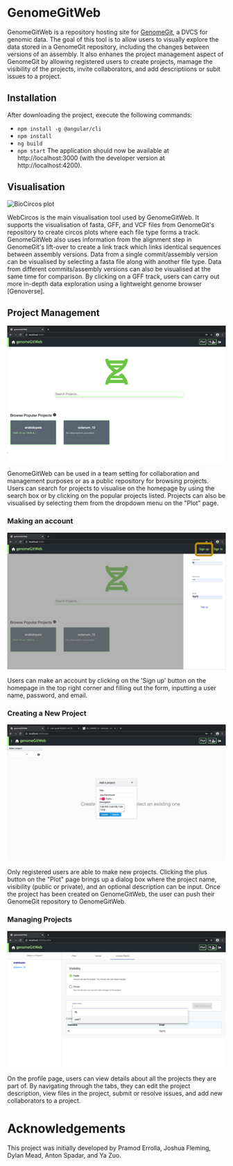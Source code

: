 
# GenomeGitWeb

GenomeGitWeb is a repository hosting site for [GenomeGit](https://github.com/fechitheodore/GenomeGit3.1), a DVCS for genomic data. The goal of this tool is to allow users to visually explore the data stored in a GenomeGit repository, including the changes between versions of an assembly. It also enhanes the project management aspect of GenomeGit by allowing registered users to create projects, mamage the visibility of the projects, invite collaborators, and add descriptiions or subit issues to a project. 

## Installation
After downloading the project, execute the following commands:
* ```npm install -g @angular/cli```
* ```npm install```
* ```ng build```
* ```npm start```
The application should now be available at http://localhost:3000 (with the developer version at http://localhost:4200).

## Visualisation
![BioCircos plot](https://github.com/fechitheodore/GenomeGitWeb/blob/master/image/comparison_plot.png)

WebCircos is the main visualisation tool used by GenomeGitWeb. It supports the visualisation of fasta, GFF, and VCF files from GenomeGit's repository to create circos plots where each file type forms a track. GenomeGitWeb also uses information from the alignment step in GenomeGit's lift-over to create a link track which links identical sequences between assembly versions.
Data from a single commit/assembly version can be visualised by selecting a fasta file along with another file type. Data from different commits/assembly versions can also be visualised at the same time for comparison.
By clicking on a GFF track, users can carry out more in-depth data exploration using a lightweight genome browser [Genoverse].

## Project Management
![Homepage](https://github.com/fechitheodore/GenomeGitWeb/blob/master/image/Homepage.png)

GenomeGitWeb can be used in a team setting for collaboration and management purposes or as a public repository for browsing projects. Users can search for projects to visualise on the homepage by using the search box or by clicking on the popular projects listed. Projects can also be visualised by selecting them from the dropdown menu on the "Plot" page.

### Making an account
![Make account](https://github.com/fechitheodore/GenomeGitWeb/blob/master/image/SignIn.png)

Users can make an account by clicking on the 'Sign up' button on the homepage in the top right corner and filling out the form, inputting a user name, password, and email.

### Creating a New Project
![BioCircos plot](https://github.com/fechitheodore/GenomeGitWeb/blob/master/image/createProject.png)

Only registered users are able to make new projects. Clicking the plus button on the "Plot" page brings up a dialog box where the project name, visibility (public or private), and an optional description can be input. Once the project has been created on GenomeGitWeb, the user can push their GenomeGit repository to GenomeGitWeb.

### Managing Projects
![Profile page](https://github.com/fechitheodore/GenomeGitWeb/blob/master/image/profileAccess.png)

On the profile page, users can view details about all the projects they are part of. By navigating through the tabs, they can edit the project description, view files in the project, submit or resolve issues, and add new collaborators to a project.



# Acknowledgements
This project was initially developed by Pramod Errolla, Joshua Fleming, Dylan Mead, Anton Spadar, and Ya Zuo.

